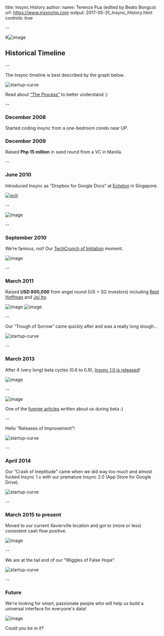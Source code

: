 title: Insync History
author:
  name: Terence Pua (edited by Beato Bongco)
  url: https://www.insynchq.com
output: 2017-05-31_Insync_History.html
controls: true

--

#![image](https://cloud.githubusercontent.com/assets/3739702/26624244/40cb04d6-462b-11e7-820a-5e8b1a0f9ec4.png)
## Historical Timeline

--

The Insync timeline is best described by the graph below.

![startup-curve](https://cloud.githubusercontent.com/assets/12591218/23131592/86f5aed4-f7c5-11e6-9974-52e9bda9ccc0.png)

Read about [“The Process”](http://andrewchen.co/after-the-techcrunch-bump-life-in-the-trough-of-sorrow/) to better understand :)

--

### December 2008

Started coding insync from a one-bedroom condo near UP.

### December 2009

Raised **Php 15 million** in seed round from a VC in Manila.

--

### June 2010

Introduced Insync as “Dropbox for Google Docs” at [Echelon](https://e27.co/echelon-2010-registrations-finally-open/) in Singapore.

[![ech](https://cloud.githubusercontent.com/assets/3739702/26625911/827c30a8-4630-11e7-9fab-aa94076cf6cc.png)](http://www.youtube.com/watch?v=K_SyPmGGZ1s)

--

![image](https://cloud.githubusercontent.com/assets/3739702/26623330/539a3b70-4628-11e7-9e9c-3570a935fe53.png)

--

### September 2010

We’re famous, not! Our [TechCrunch of Initiation](https://techcrunch.com/2010/09/14/insync-is-dropbox-for-google-users-special-offer-for-crunchbase-companies/) moment.

![image](https://cloud.githubusercontent.com/assets/3739702/26623530/0715dfe2-4629-11e7-8ada-5290e7906909.png)

--

### March 2011

Raised **USD 800,000** from angel round (US + SG investors) including [Reid Hoffman](https://en.wikipedia.org/wiki/Reid_Hoffman) and [Joi Ito](https://en.wikipedia.org/wiki/Joi_Ito).

![image](https://cloud.githubusercontent.com/assets/3739702/26623750/aa0a3194-4629-11e7-9881-7238bea48f26.png)
![image](https://cloud.githubusercontent.com/assets/3739702/26623758/b2961418-4629-11e7-96c6-ba7ede7606b6.png)

--

Our “Trough of Sorrow” came quickly after and was a really long slough...

![startup-curve](https://cloud.githubusercontent.com/assets/12591218/23131592/86f5aed4-f7c5-11e6-9974-52e9bda9ccc0.png)

--

### March 2013

After 4 (very long) beta cycles (0.6 to 0.9), [Insync 1.0 is released](https://techcrunch.com/2013/03/26/insync-a-google-drive-client-for-power-users-businesses-exits-beta-with-pro-features-pricing-plans/)!

![image](https://cloud.githubusercontent.com/assets/3739702/26624096/cfd976e0-462a-11e7-9f78-47489e33fdd0.png)

--

![image](https://cloud.githubusercontent.com/assets/3739702/26624009/888df298-462a-11e7-82da-05431a314f8c.png)

One of the [funnier articles](https://www.engadget.com/2012/01/04/insync-wave-bye-bye-bye-to-dropbox/) written about us during beta :)

--

Hello “Releases of Improvement”!

![startup-curve](https://cloud.githubusercontent.com/assets/12591218/23131592/86f5aed4-f7c5-11e6-9974-52e9bda9ccc0.png)

--

### April 2014

Our “Crash of Ineptitude” came when we did way too much and almost fucked Insync 1.x with our premature Insync 2.0 (App Store for Google Drive).

![startup-curve](https://cloud.githubusercontent.com/assets/12591218/23131592/86f5aed4-f7c5-11e6-9974-52e9bda9ccc0.png)

--

### March 2015 to present

Moved to our current Xavierville location and got to (more or less) consistent cash flow positive.

![image](https://cloud.githubusercontent.com/assets/3739702/26624337/892539f4-462b-11e7-93ba-97251628fadb.png)

--

We are at the tail end of our “Wiggles of False Hope”.

![startup-curve](https://cloud.githubusercontent.com/assets/12591218/23131592/86f5aed4-f7c5-11e6-9974-52e9bda9ccc0.png)

--

### Future

We're looking for smart, passionate people who will help us build a universal interface for everyone's data!

![image](https://cloud.githubusercontent.com/assets/3739702/26624682/94eb4138-462c-11e7-9bc7-61354fe80e90.png)

Could you be in it?
